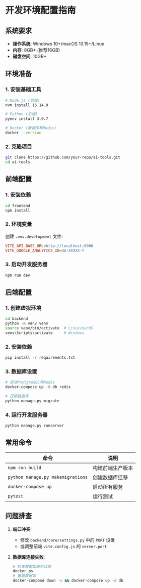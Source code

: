 
# 开发环境配置指南

## 系统要求
- **操作系统**: Windows 10+/macOS 10.15+/Linux
- **内存**: 8GB+ (推荐16GB)
- **磁盘空间**: 10GB+

## 环境准备

### 1. 安装基础工具
```bash
# Node.js (前端)
nvm install 16.14.0

# Python (后端)
pyenv install 3.9.7

# Docker (数据库和Redis)
docker --version
```

### 2. 克隆项目
```bash
git clone https://github.com/your-repo/ai-tools.git
cd ai-tools
```

## 前端配置

### 1. 安装依赖
```bash
cd frontend
npm install
```

### 2. 环境变量
创建 `.env.development` 文件:
```ini
VITE_API_BASE_URL=http://localhost:8000
VITE_GOOGLE_ANALYTICS_ID=UA-XXXXX-Y
```

### 3. 启动开发服务器
```bash
npm run dev
```

## 后端配置

### 1. 创建虚拟环境
```bash
cd backend
python -m venv venv
source venv/bin/activate  # Linux/macOS
venv\Scripts\activate     # Windows
```

### 2. 安装依赖
```bash
pip install -r requirements.txt
```

### 3. 数据库设置
```bash
# 启动PostgreSQL和Redis
docker-compose up -d db redis

# 迁移数据库
python manage.py migrate
```

### 4. 运行开发服务器
```bash
python manage.py runserver
```

## 常用命令

| 命令 | 说明 |
|------|------|
| `npm run build` | 构建前端生产版本 |
| `python manage.py makemigrations` | 创建数据库迁移 |
| `docker-compose up` | 启动所有服务 |
| `pytest` | 运行测试 |

## 问题排查
1. **端口冲突**:
   - 修改 `backend/core/settings.py` 中的 `PORT` 设置
   - 或调整前端 `vite.config.js` 的 `server.port`

2. **数据库连接失败**:
   ```bash
   # 检查数据库服务状态
   docker ps
   # 重置数据库
   docker-compose down -v && docker-compose up -d db
   ```
